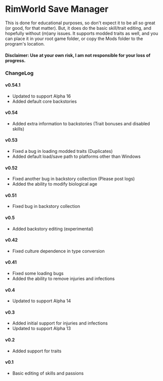 # RimWorld Save Manager #

This is done for educational purposes, so don't expect it to be all so great (or good, for that matter).
But, it does do the basic skill/trait editing, and hopefully without (m)any issues.
It supports modded traits as well, and you can place it in your root game folder, or copy the Mods folder to the program's location.

#### Disclaimer: Use at your own risk, I am not responsible for your loss of progress. ####

### ChangeLog ###
#### v0.54.1 ####
* Updated to support Alpha 16
* Added default core backstories
#### v0.54 ####
* Added extra information to backstories (Trait bonuses and disabled skills)
#### v0.53 ####
* Fixed a bug in loading modded traits (Duplicates)
* Added default load/save path to platforms other than Windows
#### v0.52 ####
* Fixed another bug in backstory collection (Please post logs)
* Added the ability to modify biological age
#### v0.51 ####
* Fixed bug in backstory collection
#### v0.5 ####
* Added backstory editing (experimental)
#### v0.42 ####
* Fixed culture dependence in type conversion
#### v0.41 ####
* Fixed some loading bugs
* Added the ability to remove injuries and infections
#### v0.4 ####
* Updated to support Alpha 14
#### v0.3 ####
* Added initial support for injuries and infections
* Updated to support Alpha 13
#### v0.2 ####
* Added support for traits
#### v0.1 ####
* Basic editing of skills and passions